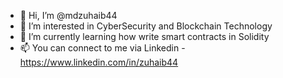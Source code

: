 - 👋 Hi, I’m @mdzuhaib44
- 👀 I’m interested in CyberSecurity and Blockchain Technology
- 🌱 I’m currently learning how write smart contracts in Solidity
- 📫 You can connect to me via Linkedin - https://www.linkedin.com/in/zuhaib44

<!---
mdzuhaib44/mdzuhaib44 is a ✨ special ✨ repository because its `README.md` (this file) appears on your GitHub profile.
You can click the Preview link to take a look at your changes.
--->
